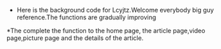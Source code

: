 * Here is the background code for Lcyjtz.Welcome everybody big guy reference.The functions are gradually improving

*The complete the function to the home page,  the article page,video page,picture page and the details of the article.